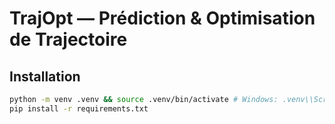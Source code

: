 # TrajOpt — Prédiction & Optimisation de Trajectoire

## Installation

```bash
python -m venv .venv && source .venv/bin/activate # Windows: .venv\\Scripts\\activate
pip install -r requirements.txt
```
